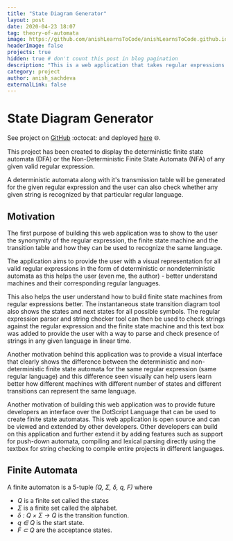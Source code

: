 ```yaml
---
title: "State Diagram Generator"
layout: post
date: 2020-04-23 18:07
tag: theory-of-automata
image: https://github.com/anishLearnsToCode/anishLearnsToCode.github.io/tree/master/assets/images/projects/state-diagram-generator/dfa.png
headerImage: false
projects: true
hidden: true # don't count this post in blog pagination
description: "This is a web application that takes regular expressions as Inputs and creates corresponding Finite Automata - both Deterministic (DFA) and Non-Deterministic (NFA) as an output. Correspondingly also outputs the transition state diagram for the Deterministic Finite State Machine (DFA)."
category: project
author: anish_sachdeva
externalLink: false
---
```


# State Diagram Generator

See project on [GitHub](https://github.com/anishLearnsToCode/state-diagram-generator) :octocat: and deployed 
[here](state-diagram-generator.web.app/) 🌐. 

This project has been created to display the deterministic finite state automata (DFA) or the Non-Deterministic Finite 
State Automata (NFA) of any given valid regular expression.

A deterministic automata along with it's transmission table will be generated for the given regular expression and the 
user can also check whether any given string is recognized by that particular regular language.

## Motivation 

The first purpose of building this web application was to show to the user the synonymity
of the regular expression, the finite state machine and the transition table and how they
can be used to recognize the same language.

The application aims to provide the user with a visual representation for all valid regular
expressions in the form of deterministic or nondeterministic automata as this helps the
user (even me, the author) - better understand machines and their corresponding regular
languages.

This also helps the user understand how to build finite state machines from regular
expressions better. The instantaneous state transition diagram tool also shows the states
and next states for all possible symbols.
The regular expression parser and string checker tool can then be used to check strings
against the regular expression and the finite state machine and this text box was added to
provide the user with a way to parse and check presence of strings in any given language in
linear time.

Another motivation behind this application was to provide a visual interface that clearly
shows the difference between the deterministic and non-deterministic finite state
automata for the same regular expression (same regular language) and this difference
seen visually can help users learn better how different machines with different number of
states and different transitions can represent the same language.

Another motivation of building this web application was to provide future developers an
interface over the DotScript Language that can be used to create finite state automatas.
This web application is open source and can be viewed and extended by other developers.
Other developers can build on this application and further extend it by adding features
such as support for push-down automata, compiling and lexical parsing directly using the
textbox for string checking to compile entire projects in different languages.

## Finite Automata

A finite automaton is a 5-tuple _(Q, &Sigma;, &delta;, q, F)_ where
- _Q_ is a finite set called the states
- _&Sigma;_ is a finite set called the alphabet.
- _&delta; : Q &times; &Sigma; →  Q_ is the transition function.
- _q ∈  Q_ is the start state.
- _F ⊂  Q_ are the acceptance states. 
